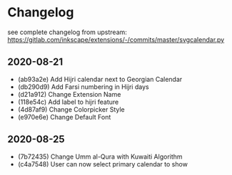 # Changelog

see complete changelog from upstream: https://gitlab.com/inkscape/extensions/-/commits/master/svgcalendar.py

## 2020-08-21
- (ab93a2e) Add Hijri calendar next to Georgian Calendar
- (db290d9) Add Farsi numbering in Hijri days 
- (d21a912) Change Extension Name
- (118e54c) Add label to hijri feature
- (4d87af9) Change Colorpicker Style
- (e970e6e) Change Default Font

## 2020-08-25
- (7b72435) Change Umm al-Qura with Kuwaiti Algorithm
- (c4a7548) User can now select primary calendar to show